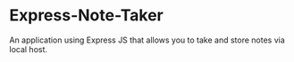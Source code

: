 # Express-Note-Taker
An application using Express JS that allows you to take and store notes via local host.
